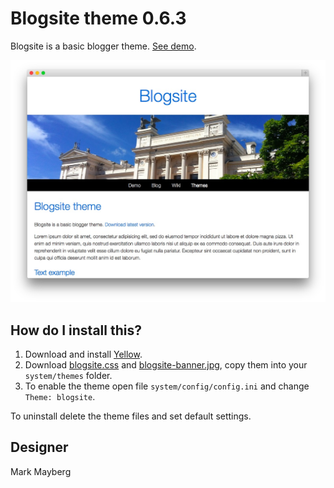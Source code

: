 Blogsite theme 0.6.3
====================
Blogsite is a basic blogger theme. [See demo](http://demo.datenstrom.se/themes/blogsite-theme).

[![Screenshot](blogsite-theme.jpg?raw=true)](http://demo.datenstrom.se/themes/blogsite-theme)

How do I install this?
----------------------
1. Download and install [Yellow](https://github.com/datenstrom/yellow/).  
2. Download [blogsite.css](blogsite.css?raw=true) and [blogsite-banner.jpg](blogsite-banner.jpg?raw=true), copy them into your `system/themes` folder.  
3. To enable the theme open file `system/config/config.ini` and change `Theme: blogsite`.  

To uninstall delete the theme files and set default settings.

Designer
--------
Mark Mayberg
